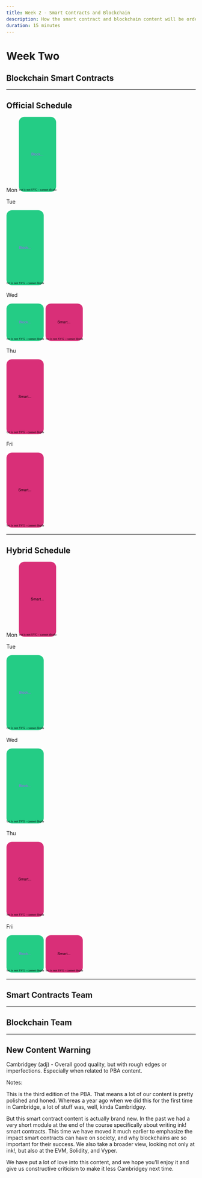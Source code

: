 ```yaml
---
title: Week 2 - Smart Contracts and Blockchain
description: How the smart contract and blockchain content will be ordered and who is teaching it.
duration: 15 minutes
---
```


# Week Two

## Blockchain Smart Contracts

---

## Official Schedule

<pba-cols>
<pba-col>
Mon

<img style="width:100px; height: 200px;" src="./img/schedule/blockchain_full.drawio.svg" />
</pba-col>

<pba-col>

Tue

<img style="width:100px; height: 200px;" src="./img/schedule/blockchain_full.drawio.svg" />

</pba-col>

<pba-col>

Wed

<img style="width:100px; height: 100px;" src="./img/schedule/blockchain_half.drawio.svg" />
<img style="width:100px; height: 100px;" src="./img/schedule/smart_contracts_half.svg" />

</pba-col>

<pba-col>

Thu

<img style="width:100px; height: 200px;" src="./img/schedule/smart_contracts_full.svg" />

</pba-col>

<pba-col>

Fri

<img style="width:100px; height: 200px;" src="./img/schedule/smart_contracts_full.svg" />

</pba-col>
<pba-col>

---

## Hybrid Schedule

<pba-cols>
<pba-col>
Mon

<img style="width:100px; height: 200px;" src="./img/schedule/smart_contracts_full.svg" />
</pba-col>

<pba-col>

Tue

<img style="width:100px; height: 200px;" src="./img/schedule/blockchain_full.drawio.svg" />

</pba-col>

<pba-col>

Wed

<img style="width:100px; height: 200px;" src="./img/schedule/blockchain_full.drawio.svg" />

</pba-col>

<pba-col>

Thu

<img style="width:100px; height: 200px;" src="./img/schedule/smart_contracts_full.svg" />

</pba-col>

<pba-col>

Fri

<img style="width:100px; height: 100px;" src="./img/schedule/blockchain_half.drawio.svg" />
<img style="width:100px; height: 100px;" src="./img/schedule/smart_contracts_half.svg" />

</pba-col>
<pba-col>

---

## Smart Contracts Team


---

## Blockchain Team

---

## New Content Warning

<blokquote>Cambridgey (adj) - Overall good quality, but with rough edges or imperfections. Especially when related to PBA content.</blockquote>

Notes:

This is the third edition of the PBA.
That means a lot of our content is pretty polished and honed.
Whereas a year ago when we did this for the first time in Cambridge, a lot of stuff was, well, kinda Cambridgey.

But this smart contract content is actually brand new.
In the past we had a very short module at the end of the course specifically about writing ink! smart contracts.
This time we have moved it much earlier to emphasize the impact smart contracts can have on society, and why blockchains are so important for their success.
We also take a broader view, looking not only at ink!, but also at the EVM, Solidity, and Vyper.

We have put a lot of love into this content, and we hope you'll enjoy it and give us constructive criticism to make it less Cambridgey next time.
